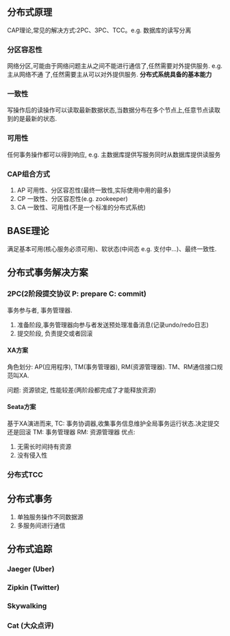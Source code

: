 ## 分布式原理
CAP理论,常见的解决方式:2PC、3PC、TCC。e.g. 数据库的读写分离

### 分区容忍性
网络分区,可能由于网络问题主从之间不能进行通信了,任然需要对外提供服务. e.g. 主从网络不通
了,任然需要主从可以对外提供服务.
**分布式系统具备的基本能力**

### 一致性
写操作后的读操作可以读取最新数据状态,当数据分布在多个节点上,任意节点读取到的是最新的状态.

### 可用性
任何事务操作都可以得到响应, e.g. 主数据库提供写服务同时从数据库提供读服务

### CAP组合方式
1) AP 可用性、分区容忍性(最终一致性,实际使用中用的最多)
2) CP 一致性、分区容忍性(e.g. zookeeper)
3) CA 一致性、可用性(不是一个标准的分布式系统)

## BASE理论
满足基本可用(核心服务必须可用)、软状态(中间态 e.g. 支付中...)、最终一致性.

## 分布式事务解决方案
### 2PC(2阶段提交协议 P: prepare C: commit)
事务参与者, 事务管理器.
1) 准备阶段,事务管理器向参与者发送预处理准备消息(记录undo/redo日志)
2) 提交阶段, 负责提交或者回滚

#### XA方案
角色划分: AP(应用程序), TM(事务管理器), RM(资源管理器).
TM、RM通信接口规范叫XA.

问题: 资源锁定, 性能较差(两阶段都完成了才能释放资源)

#### Seata方案
基于XA演进而来,
TC: 事务协调器,收集事务信息维护全局事务运行状态.决定提交还是回滚
TM: 事务管理器
RM: 资源管理器
优点:
1) 无需长时间持有资源
2) 没有侵入性

### 分布式TCC


## 分布式事务
1) 单独服务操作不同数据源
2) 多服务间进行通信

## 分布式追踪
### Jaeger (Uber)
### Zipkin (Twitter)
### Skywalking
### Cat (大众点评)